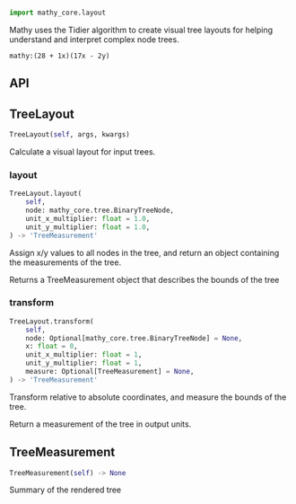 ```python

import mathy_core.layout
```

Mathy uses the Tidier algorithm to create visual tree layouts for helping understand and interpret complex node trees.

`mathy:(28 + 1x)(17x - 2y)` 


## API


## TreeLayout
```python
TreeLayout(self, args, kwargs)
```
Calculate a visual layout for input trees.
### layout
```python
TreeLayout.layout(
    self, 
    node: mathy_core.tree.BinaryTreeNode, 
    unit_x_multiplier: float = 1.0, 
    unit_y_multiplier: float = 1.0, 
) -> 'TreeMeasurement'
```
Assign x/y values to all nodes in the tree, and return an object containing
the measurements of the tree.

Returns a TreeMeasurement object that describes the bounds of the tree
### transform
```python
TreeLayout.transform(
    self, 
    node: Optional[mathy_core.tree.BinaryTreeNode] = None, 
    x: float = 0, 
    unit_x_multiplier: float = 1, 
    unit_y_multiplier: float = 1, 
    measure: Optional[TreeMeasurement] = None, 
) -> 'TreeMeasurement'
```
Transform relative to absolute coordinates, and measure the bounds of
the tree.

Return a measurement of the tree in output units.
## TreeMeasurement
```python
TreeMeasurement(self) -> None
```
Summary of the rendered tree

